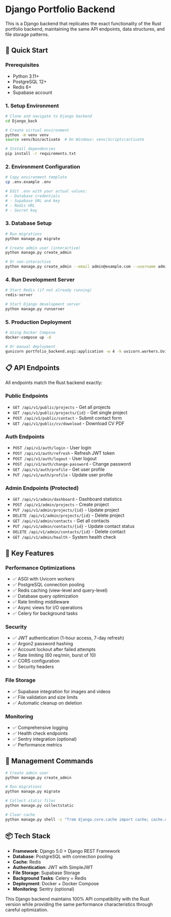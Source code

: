# Django Portfolio Backend

This is a Django backend that replicates the exact functionality of the Rust portfolio backend, maintaining the same API endpoints, data structures, and file storage patterns.

## 🚀 Quick Start

### Prerequisites
- Python 3.11+
- PostgreSQL 12+
- Redis 6+
- Supabase account

### 1. Setup Environment

```bash
# Clone and navigate to Django backend
cd Django_back

# Create virtual environment
python -m venv venv
source venv/bin/activate  # On Windows: venv\Scripts\activate

# Install dependencies
pip install -r requirements.txt
```

### 2. Environment Configuration

```bash
# Copy environment template
cp .env.example .env

# Edit .env with your actual values:
# - Database credentials
# - Supabase URL and key
# - Redis URL
# - Secret key
```

### 3. Database Setup

```bash
# Run migrations
python manage.py migrate

# Create admin user (interactive)
python manage.py create_admin

# Or non-interactive
python manage.py create_admin --email admin@example.com --username admin --non-interactive
```

### 4. Run Development Server

```bash
# Start Redis (if not already running)
redis-server

# Start Django development server
python manage.py runserver
```

### 5. Production Deployment

```bash
# Using Docker Compose
docker-compose up -d

# Or manual deployment
gunicorn portfolio_backend.asgi:application -w 4 -k uvicorn.workers.UvicornWorker --bind 0.0.0.0:8000
```

## 📋 API Endpoints

All endpoints match the Rust backend exactly:

### Public Endpoints
- `GET /api/v1/public/projects` - Get all projects
- `GET /api/v1/public/projects/{id}` - Get single project  
- `POST /api/v1/public/contact` - Submit contact form
- `GET /api/v1/public/cv/download` - Download CV PDF

### Auth Endpoints
- `POST /api/v1/auth/login` - User login
- `POST /api/v1/auth/refresh` - Refresh JWT token
- `POST /api/v1/auth/logout` - User logout
- `POST /api/v1/auth/change-password` - Change password
- `GET /api/v1/auth/profile` - Get user profile
- `PUT /api/v1/auth/profile` - Update user profile

### Admin Endpoints (Protected)
- `GET /api/v1/admin/dashboard` - Dashboard statistics
- `POST /api/v1/admin/projects` - Create project
- `PUT /api/v1/admin/projects/{id}` - Update project
- `DELETE /api/v1/admin/projects/{id}` - Delete project
- `GET /api/v1/admin/contacts` - Get all contacts
- `PUT /api/v1/admin/contacts/{id}` - Update contact status
- `DELETE /api/v1/admin/contacts/{id}` - Delete contact
- `GET /api/v1/admin/health` - System health check

## 🎯 Key Features

### Performance Optimizations
- ✅ ASGI with Uvicorn workers
- ✅ PostgreSQL connection pooling  
- ✅ Redis caching (view-level and query-level)
- ✅ Database query optimization
- ✅ Rate limiting middleware
- ✅ Async views for I/O operations
- ✅ Celery for background tasks

### Security
- ✅ JWT authentication (1-hour access, 7-day refresh)
- ✅ Argon2 password hashing
- ✅ Account lockout after failed attempts
- ✅ Rate limiting (60 req/min, burst of 10)
- ✅ CORS configuration
- ✅ Security headers

### File Storage
- ✅ Supabase integration for images and videos
- ✅ File validation and size limits
- ✅ Automatic cleanup on deletion

### Monitoring
- ✅ Comprehensive logging
- ✅ Health check endpoints
- ✅ Sentry integration (optional)
- ✅ Performance metrics

## 🔧 Management Commands

```bash
# Create admin user
python manage.py create_admin

# Run migrations
python manage.py migrate

# Collect static files
python manage.py collectstatic

# Clear cache
python manage.py shell -c "from django.core.cache import cache; cache.clear()"
```

## 📦 Tech Stack

- **Framework**: Django 5.0 + Django REST Framework
- **Database**: PostgreSQL with connection pooling
- **Cache**: Redis
- **Authentication**: JWT with SimpleJWT
- **File Storage**: Supabase Storage
- **Background Tasks**: Celery + Redis
- **Deployment**: Docker + Docker Compose
- **Monitoring**: Sentry (optional)

This Django backend maintains 100% API compatibility with the Rust version while providing the same performance characteristics through careful optimization.